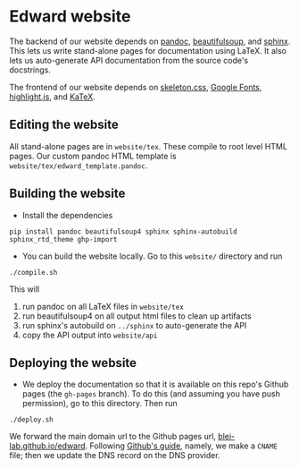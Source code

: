 # Edward website

The backend of our website depends on [pandoc](http://pandoc.org), [beautifulsoup](https://www.crummy.com/software/BeautifulSoup/), and [sphinx](http://www.sphinx-doc.org/). This lets us write stand-alone pages for documentation using LaTeX. It also lets us auto-generate API documentation from the source code's docstrings.

The frontend of our website depends on [skeleton.css](http://getskeleton.com/), [Google Fonts](https://www.google.com/fonts), [highlight.js](https://highlightjs.org/), and [KaTeX](https://khan.github.io/KaTeX/).

## Editing the website

All stand-alone pages are in `website/tex`. These compile to root level HTML pages. Our custom pandoc HTML template is `website/tex/edward_template.pandoc`.

## Building the website

+ Install the dependencies
```{bash}
pip install pandoc beautifulsoup4 sphinx sphinx-autobuild sphinx_rtd_theme ghp-import
```
+ You can build the website locally. Go to this `website/` directory and run
```{bash}
./compile.sh
```

This will
  1. run pandoc on all LaTeX files in `website/tex`
  2. run beautifulsoup4 on all output html files to clean up artifacts
  3. run sphinx's autobuild on `../sphinx` to auto-generate the API
  4. copy the API output into `website/api`

## Deploying the website

+ We deploy the documentation so that it is available on this repo's
  Github pages (the `gh-pages` branch). To do this (and assuming you
  have push permission), go to this directory. Then run
```{bash}
./deploy.sh
```
  We forward the main domain url to the Github pages url,
  [blei-lab.github.io/edward](http://blei-lab.github.io/edward).
  Following
  [Github's guide](https://help.github.com/articles/setting-up-a-custom-domain-with-github-pages),
  namely, we make a `CNAME` file; then we update the DNS record on
  the DNS provider.
